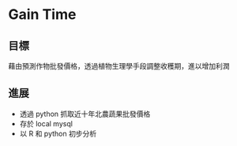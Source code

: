 # Gain Time

## 目標
藉由預測作物批發價格，透過植物生理學手段調整收穫期，進以增加利潤

## 進展
* 透過 python 抓取近十年北農蔬果批發價格
* 存於 local mysql
* 以 R 和 python 初步分析
